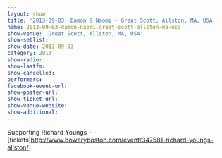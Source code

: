 ```yaml
---
layout: show
title: '2013-09-03: Damon & Naomi - Great Scott, Allston, MA, USA'
name: 2013-09-03-damon-naomi-great-scott-allston-ma-usa
show-venue: 'Great Scott, Allston, MA, USA'
show-setlist: 
show-date: 2013-09-03
category: 2013
show-radio: 
show-lastfm: 
show-cancelled: 
performers: 
facebook-event-url: 
show-poster-url: 
show-ticket-url: 
show-venue-website: 
show-additional: 
---
```


Supporting Richard Youngs - [tickets|http://www.boweryboston.com/event/347581-richard-youngs-allston/]